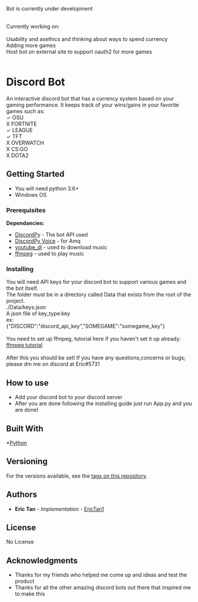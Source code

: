 Bot is currently under development<br />

<br />
Currently working on:<br />
<br />
Usability and asethics and thinking about ways to spend currency <br />
Adding more games<br />
Host bot on external site to support oauth2 for more games <br />
<br />


# Discord Bot

An interactive discord bot that has a currency system based on your gaming performance. It keeps track of your wins/gains in your favorite games such as: <br />
✓ OSU<br />
X FORTNITE<br />
✓ LEAGUE<br />
✓ TFT<br />
X OVERWATCH<br />
X CS:GO<br />
X DOTA2<br />


## Getting Started

* You will need python 3.6+
* Windows OS

### Prerequisites

<b>Dependancies: </b><br />
* [DiscordPy](https://discordpy.readthedocs.io/en/latest/api.html) - The bot API used
* [DiscordPy Voice](https://discordpy.readthedocs.io/en/latest/api.html) - for Amq
* [youtube_dl](https://github.com/ytdl-org/youtube-dl) - used to download music
* [ffmpeg](https://www.ffmpeg.org/) - used to play music


### Installing

You will need API keys for your discord bot to support various games and the bot itself. <br />
The folder must be in a directory called Data that exists from the root of the project. <br />
./Data/keys.json<br />
A json file of key_type:key<br />
ex:<br />
{"DISCORD":"discord_api_key","SOMEGAME":"somegame_key"}<br />
<br />
You need to set up ffmpeg, tutorial here if you haven't set it up already:<br />
[ffmpeg tutorial](https://video.stackexchange.com/questions/20495/how-do-i-set-up-and-use-ffmpeg-in-windows)<br />
<br />
After this you should be set! If you have any questions,concerns or bugs; please dm me on discord at Eric#5731<br />

## How to use

* Add your discord bot to your discord server
* After you are done following the installing guide just run App.py and you are done!

## Built With
*[Python](https://www.python.org/)


## Versioning

For the versions available, see the [tags on this repository](https://github.com/EricTan1/Discord/tags). 

## Authors

* **Eric Tan** - *Implementation* - [EricTan1](https://github.com/EricTan1)


## License

No License

## Acknowledgments

* Thanks for my friends who helped me come up and ideas and test the product
* Thanks for all the other amazing discord bots out there that inspired me to make this

